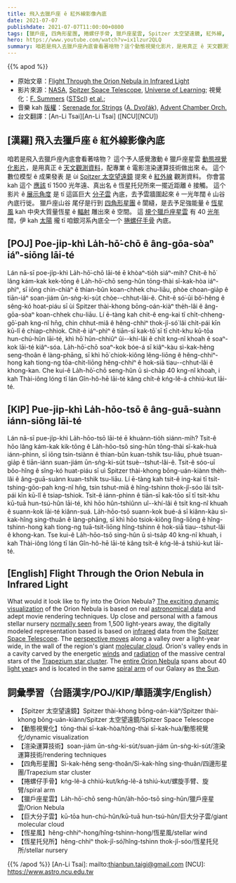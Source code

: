 ```yaml
---
title: 飛入去獵戶座 ê 紅外線影像內底
date: 2021-07-07
publishdate: 2021-07-07T11:00:00+0800
tags: [獵戶座, 四角形星團, 捲螺仔手骨, 獵戶座星雲, Spitzer 太空望遠鏡, 紅外線, 巨大分子雲, 銀河系]
hero: https://www.youtube.com/watch?v=ix1lzur2QLQ
summary: 咱若是飛入去獵戶座內底會看著啥物？這个動態視覺化影片，是用真正 ê 天文觀測資料，配專業 ê 電影渲染運算技術做出來 ê。
---
```


{{% apod %}}

- 原始文章：[Flight Through the Orion Nebula in Infrared Light](https://apod.nasa.gov/apod/ap210707.html)
- 影片來源：[NASA](https://www.nasa.gov), [Spitzer Space Telescope](https://www.spitzer.caltech.edu/), [Universe of Learning](https://www.universe-of-learning.org/); 視覺化：[F. Summers](https://www.linkedin.com/in/frank-summers-0aa73012) ([STScI](https://www.stsci.edu/)) [et al.](https://youtu.be/ix1lzur2QLQ);
- 音樂 kah [版權](https://creativecommons.org/licenses/by-sa/2.0/)：[Serenade for Strings](https://en.wikipedia.org/wiki/Serenade_for_Strings_(Dvo%C5%99%C3%A1k)) ([A. Dvořák](https://en.wikipedia.org/wiki/Anton%C3%ADn_Dvo%C5%99%C3%A1k)), [Advent Chamber Orch.](https://freemusicarchive.org/music/Advent_Chamber_Orchestra)
- 台文翻譯：[An-Li Tsai][An-Li Tsai] ([NCU][NCU])

## [漢羅] 飛入去獵戶座 ê 紅外線影像內底
咱若是飛入去獵戶座內底會看著啥物？
這个予人感覺激動 ê 獵戶座星雲 [動態視覺化影片][The exciting dynamic visualization]，是用真正 ê [天文觀測資料][astronomical data]，配專業 ê 電影渲染運算技術做出來 ê。
這个數位模型 ê 成果發表 是 ùi [Spitzer 太空望遠鏡][Spitzer Space Telescope] 提來 ê [紅外線][infrared] 觀測資料。
你會當 kah 這个 [應該][normally seen] tī 1500 光年遠、真出名 ê 恆星托兒所來一擺近距離 ê 接觸。
這个影片 ê [展示角度][perspective moves] 是 tī 這區巨大 [分子雲][molecular cloud] 內底，去予雲牆圍起來 ê 一光年闊 ê 山谷內底行徙。
獵戶座山谷 尾仔是行到 [四角形星團][Trapezium star cluster] ê 閬縫，是去予足強能量 ê [恆星風][winds] kah 中央大質量恆星 ê [輻射][radiation] 雕出來 ê 空間。
這 [規个獵戶座星雲][entire Orion Nebula t] 有 40 [光年][light year] 闊，伊 kah [太陽][the Sun] 攏 tī 咱銀河系內底仝一个 [捲螺仔手骨][spiral arm] 內底。

## [POJ] Poe-ji̍p-khì La̍h-hō͘-chō ê âng-gōa-sòaⁿ iáⁿ-siōng lāi-té
Lán nā-sī poe-ji̍p-khì La̍h-hō͘-chō lāi-té ē khòaⁿ-tio̍h siáⁿ-mih?
Chit-ê hō͘ lâng kám-kak kek-tōng ê La̍h-hō͘-chō seng-hûn tōng-thài sī-kak-hòa iáⁿ-phìⁿ, sī iōng chin-chiàⁿ ê thian-bûn koan-chhek chu-liāu, phòe choan-gia̍p ê tiān-iáⁿ soan-jiám ūn-sǹg-ki-su̍t chòe--chhut-lâi-ê.
Chit-ê só͘-ūi bô͘-hêng ê sêng-kó hoat-piáu sī ùi Spitzer thài-khong bōng-oán-kiàⁿ the̍h-lâi ê âng-gōa-sòaⁿ koan-chhek chu-liāu.
Lí ē-tàng kah chit-ê eng-kai tī chi̍t-chheng-gō͘-pah kng-nî hn̄g, chin chhut-miâ ê hêng-chhiⁿ thok-jî-só͘ lâi chi̍t-pái kīn kū-lî ê chiap-chhiok.
Chit-ê iáⁿ-phìⁿ ê tiān-sī kak-tō͘ sī tī chit-khu kū-tōa hun-chú-hûn lāi-té, khì hō͘ hûn-chhiûⁿ ûi--khí-lâi ê chi̍t kng-nî khoah ê soaⁿ-kok lāi-té kiâⁿ-sóa.
La̍h-hō͘-chō soaⁿ-kok bóe-á sī kiâⁿ-kàu sì-kak-hêng seng-thoân ê làng-phāng, sī khì hō͘ chiok-kiông lêng-liōng ê hêng-chhiⁿ-hong kah tiong-ng tōa-chit-liōng hêng-chhiⁿ ê hok-siā tiau--chhut-lâi ê khong-kan.
Che kui-ê La̍h-hō͘-chō seng-hûn ū sì-cha̍p 40 kng-nî khoah, i kah Thài-iông lóng tī lán Gîn-hô-hē lāi-té kâng chi̍t-ê kńg-lê-á chhiú-kut lāi-té.

## [KIP] Pue-ji̍p-khì La̍h-hōo-tsō ê âng-guā-suànn iánn-siōng lāi-té
Lán nā-sī pue-ji̍p-khì La̍h-hōo-tsō lāi-té ē khuànn-tio̍h siánn-mih?
Tsit-ê hōo lâng kám-kak kik-tōng ê La̍h-hōo-tsō sing-hûn tōng-thài sī-kak-huà iánn-phìnn, sī iōng tsin-tsiànn ê thian-bûn kuan-tshik tsu-liāu, phuè tsuan-gia̍p ê tiān-iánn suan-jiám ūn-sǹg-ki-su̍t tsuè--tshut-lâi-ê.
Tsit-ê sóo-uī bôo-hîng ê sîng-kó huat-piáu sī uì Spitzer thài-khong bōng-uán-kiànn the̍h-lâi ê âng-guā-suànn kuan-tshik tsu-liāu.
Lí ē-tàng kah tsit-ê ing-kai tī tsi̍t-tshing-gōo-pah kng-nî hn̄g, tsin tshut-miâ ê hîng-tshinn thok-jî-sóo lâi tsi̍t-pái kīn kū-lî ê tsiap-tshiok.
Tsit-ê iánn-phìnn ê tiān-sī kak-tōo sī tī tsit-khu kū-tuā hun-tsú-hûn lāi-té, khì hōo hûn-tshiûnn uî--khí-lâi ê tsi̍t kng-nî khuah ê suann-kok lāi-té kiânn-suá.
La̍h-hōo-tsō suann-kok bué-á sī kiânn-kàu sì-kak-hîng sing-thuân ê làng-phāng, sī khì hōo tsiok-kiông lîng-liōng ê hîng-tshinn-hong kah tiong-ng tuā-tsit-liōng hîng-tshinn ê hok-siā tiau--tshut-lâi ê khong-kan.
Tse kui-ê La̍h-hōo-tsō sing-hûn ū sì-tsa̍p 40 kng-nî khuah, i kah Thài-iông lóng tī lán Gîn-hô-hē lāi-té kâng tsi̍t-ê kńg-lê-á tshiú-kut lāi-té.

## [English] Flight Through the Orion Nebula in Infrared Light
What would it look like to fly into the Orion Nebula?
[The exciting dynamic visualization][The exciting dynamic visualization] of the Orion Nebula is based on real [astronomical data][astronomical data] and adept movie rendering techniques.
Up close and personal with a famous stellar nursery [normally seen][normally seen] from 1,500 light-years away, the digitally modeled representation based is based on [infrared][infrared] data from the [Spitzer Space Telescope][Spitzer Space Telescope].
The [perspective moves][perspective moves] along a valley over a light-year wide, in the wall of the region's giant [molecular cloud][molecular cloud].
Orion's valley ends in a cavity carved by the energetic [winds][winds] and [radiation][radiation] of the massive central stars of the [Trapezium star cluster][Trapezium star cluster].
The [entire Orion Nebula][entire Orion Nebula e] spans about 40 [light year][light year]s and is located in the same [spiral arm][spiral arm] of our Galaxy as [the Sun][the Sun].

## 詞彙學習（台語漢字/POJ/KIP/華語漢字/English）

- 【Spitzer 太空望遠鏡】Spitzer thài-khong bōng-oán-kiàⁿ/Spitzer thài-khong bōng-uán-kiànn/Spitzer 太空望遠鏡/Spitzer Space Telescope
- 【動態視覺化】tōng-thài sī-kak-hòa/tōng-thài sī-kak-huà/動態視覺化/dynamic visualization
- 【渲染運算技術】soan-jiám ūn-sǹg-ki-su̍t/suan-jiám ūn-sǹg-ki-su̍t/渲染運算技術/rendering techniques
- 【四角形星團】Sì-kak-hêng seng-thoân/Sì-kak-hîng sing-thuân/四邊形星團/Trapezium star cluster
- 【捲螺仔手骨】kńg-lê-á chhiú-kut/kńg-lê-á tshiú-kut/螺旋手臂、旋臂/spiral arm
- 【獵戶座星雲】La̍h-hō͘-chō seng-hûn/a̍h-hōo-tsō sing-hûn/獵戶座星雲/Orion Nebula
- 【巨大分子雲】kū-tōa hun-chú-hûn/kū-tuā hun-tsú-hûn/巨大分子雲/giant molecular cloud
- 【恆星風】hêng-chhiⁿ-hong/hîng-tshinn-hong/恆星風/stellar wind
- 【恆星托兒所】hêng-chhiⁿ thok-jî-só͘/hîng-tshinn thok-jî-sóo/恆星托兒所/stellar nursery

{{% /apod %}}
[An-Li Tsai]: mailto:thianbun.taigi@gmail.com
[NCU]: https://www.astro.ncu.edu.tw

[The exciting dynamic visualization]:https://www.jpl.nasa.gov/spaceimages/details.php?id=PIA22089
[astronomical data]:https://arxiv.org/abs/astro-ph/9808107
[normally seen]:https://apod.nasa.gov/apod/ap090826.html
[infrared]:https://science.nasa.gov/ems/07_infraredwaves
[Spitzer Space Telescope]:https://www.spitzer.caltech.edu/science-themes/mission
[perspective moves]:https://youtu.be/ix1lzur2QLQ
[molecular cloud]:https://en.wikipedia.org/wiki/Molecular_cloud
[winds]:https://astronomy.swin.edu.au/cosmos/s/stellar+winds
[radiation]:https://www.nasa.gov/analogs/nsrl/why-space-radiation-matters
[Trapezium star cluster]:https://apod.nasa.gov/apod/ap170312.html
[entire Orion Nebula e]:https://apod.nasa.gov/apod/ap210322.html
[entire Orion Nebula t]:https://apod.tw/daily/20210322/
[light year]:https://exoplanets.nasa.gov/faq/26/what-is-a-light-year/
[spiral arm]:https://apod.nasa.gov/apod/ap080606.html
[the Sun]:https://solarsystem.nasa.gov/solar-system/sun/by-the-numbers/
